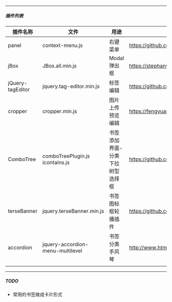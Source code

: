 
-----
##### 插件列表

| 插件名称 | 文件 | 用途 | 官网 |
| ------- | ---- |-----| -----|
| panel | context-menu.js | 右键菜单|https://github.com/bh-lay/panel|
| jBox | JBox.all.min.js |Modal弹出框|https://stephanwagner.me/jBox/documentation|
| jQuery-tagEditor | jquery.tag-editor.min.js| 标签编辑|https://github.com/Pixabay/jQuery-tagEditor|
| cropper| cropper.min.js| 图片上传预览编辑|https://fengyuanchen.github.io/cropperjs|
| ComboTree |comboTreePlugin.js icontains.js|书签添加界面-分类下拉树型选择框|https://github.com/erhanfirat/combo-tree|
| terseBanner|jquery.terseBanner.min.js|书签图标框轮播插件|https://github.com/happyfreelife/terseBanner|
| accordion|jquery-accordion-menu-multilevel|书签分类手风琴|http://www.htmleaf.com/jQuery/Accordion/201507242289.html|
||||

-----

##### TODO
+ 常用的书签做成卡片形式